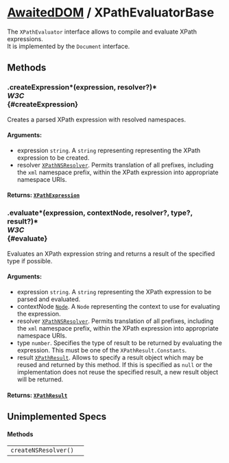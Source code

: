 # [AwaitedDOM](/docs/basic-interfaces/awaited-dom) <span>/</span> XPathEvaluatorBase

<div class='overview'>The&nbsp;<code>XPathEvaluator</code> interface allows to compile and evaluate XPath expressions.</div>

<div class='overview'>It is implemented by the <code>Document</code> interface.</div>

## Methods

### .createExpression*(expression, resolver?)* <div class="specs"><i>W3C</i></div> {#createExpression}

Creates a parsed XPath expression with resolved namespaces.

#### **Arguments**:


 - expression `string`. A `string` representing representing the XPath expression to be created.
 - resolver [`XPathNSResolver`](/docs/awaited-dom/x-path-ns-resolver). Permits translation of all prefixes, including the <code>xml</code> namespace prefix, within the XPath expression into appropriate namespace URIs.

#### **Returns**: [`XPathExpression`](/docs/awaited-dom/x-path-expression)

### .evaluate*(expression, contextNode, resolver?, type?, result?)* <div class="specs"><i>W3C</i></div> {#evaluate}

Evaluates an XPath expression string and returns a result of the specified type if possible.

#### **Arguments**:


 - expression `string`. A `string` representing the XPath expression to be parsed and evaluated.
 - contextNode [`Node`](/docs/awaited-dom/node). A <code>Node</code> representing the context to use for evaluating the expression.
 - resolver [`XPathNSResolver`](/docs/awaited-dom/x-path-ns-resolver). Permits translation of all prefixes, including the <code>xml</code> namespace prefix, within the XPath expression into appropriate namespace URIs.
 - type `number`. Specifies the type of result to be returned by evaluating the expression. This must be one of the <code>XPathResult.Constants</code>.
 - result [`XPathResult`](/docs/awaited-dom/x-path-result). Allows to specify a result object which may be reused and returned by this method. If this is specified as <code>null</code> or the implementation does not reuse the specified result, a new result object will be returned.

#### **Returns**: [`XPathResult`](/docs/awaited-dom/x-path-result)

## Unimplemented Specs

#### Methods

|     |     |
| --- | --- |
| `createNSResolver()` |  |
